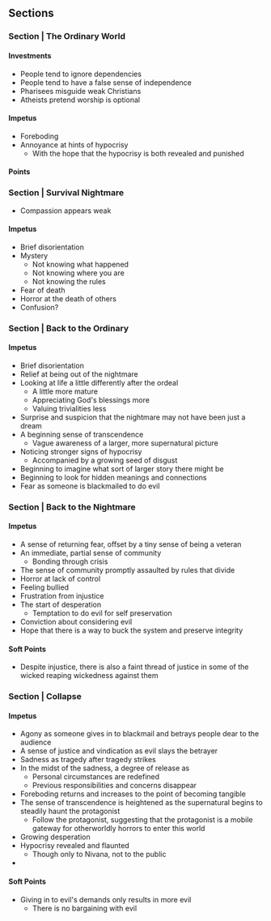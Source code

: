 ## Sections

### Section | The Ordinary World

#### Investments

* People tend to ignore dependencies
* People tend to have a false sense of independence
* Pharisees misguide weak Christians
* Atheists pretend worship is optional

#### Impetus

* Foreboding
* Annoyance at hints of hypocrisy
  * With the hope that the hypocrisy is both revealed and punished

#### Points

### Section | Survival Nightmare

* Compassion appears weak

#### Impetus

* Brief disorientation
* Mystery
  * Not knowing what happened
  * Not knowing where you are
  * Not knowing the rules
* Fear of death
* Horror at the death of others
* Confusion?

### Section | Back to the Ordinary

#### Impetus

* Brief disorientation
* Relief at being out of the nightmare
* Looking at life a little differently after the ordeal
  * A little more mature
  * Appreciating God's blessings more
  * Valuing trivialities less
* Surprise and suspicion that the nightmare may not have been just a dream
* A beginning sense of transcendence
  * Vague awareness of a larger, more supernatural picture
* Noticing stronger signs of hypocrisy
  * Accompanied by a growing seed of disgust
* Beginning to imagine what sort of larger story there might be
* Beginning to look for hidden meanings and connections
* Fear as someone is blackmailed to do evil

### Section | Back to the Nightmare

#### Impetus

* A sense of returning fear, offset by a tiny sense of being a veteran
* An immediate, partial sense of community
  * Bonding through crisis
* The sense of community promptly assaulted by rules that divide
* Horror at lack of control
* Feeling bullied
* Frustration from injustice
* The start of desperation
  * Temptation to do evil for self preservation
* Conviction about considering evil
* Hope that there is a way to buck the system and preserve integrity

#### Soft Points

* Despite injustice, there is also a faint thread of justice in some of the wicked reaping wickedness against them

### Section | Collapse

#### Impetus

* Agony as someone gives in to blackmail and betrays people dear to the audience
* A sense of justice and vindication as evil slays the betrayer
* Sadness as tragedy after tragedy strikes
* In the midst of the sadness, a degree of release as
  * Personal circumstances are redefined
  * Previous responsibilities and concerns disappear
* Foreboding returns and increases to the point of becoming tangible
* The sense of transcendence is heightened as the supernatural begins to steadily haunt the protagonist
  * Follow the protagonist, suggesting that the protagonist is a mobile gateway for otherworldly horrors to enter this world
* Growing desperation
* Hypocrisy revealed and flaunted
  * Though only to Nivana, not to the public
* 

#### Soft Points

* Giving in to evil's demands only results in more evil
  * There is no bargaining with evil
